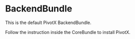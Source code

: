BackendBundle
=============

This is the default PivotX BackendBundle.

Follow the instruction inside the CoreBundle to install PivotX.
